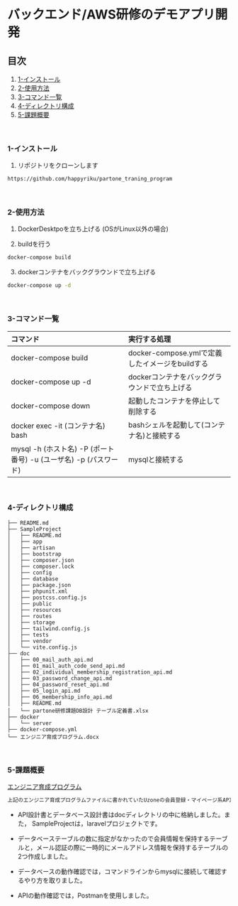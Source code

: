 # バックエンド/AWS研修のデモアプリ開発

##  目次

1. [1-インストール](#1-インストール)
2. [2-使用方法](#2-使用方法)
3. [3-コマンド一覧](#3-コマンド一覧)
4. [4-ディレクトリ構成](#4-ディレクトリ構成)
5. [5-課題概要](#5-課題概要)

<br>

### 1-インストール
1. リポジトリをクローンします
```bash
https://github.com/happyriku/partone_traning_program
```

<br>

### 2-使用方法
1. DockerDesktpoを立ち上げる (OSがLinux以外の場合)

2. buildを行う
```bash
docker-compose build
```
3. dockerコンテナをバックグラウンドで立ち上げる
```bash
docker-compose up -d
```

<br>

### 3-コマンド一覧

|コマンド|実行する処理|
|:--|:--|
|docker-compose build|docker-compose.ymlで定義したイメージをbuildする|
|docker-compose up -d|dockerコンテナをバックグラウンドで立ち上げる|
|docker-compose down|起動したコンテナを停止して削除する|
|docker exec -it (コンテナ名) bash|bashシェルを起動して(コンテナ名)と接続する|
|mysql -h (ホスト名) -P (ポート番号) -u (ユーザ名) -p (パスワード)|mysqlと接続する|

<br>

### 4-ディレクトリ構成

```
├── README.md
├── SampleProject
│   ├── README.md
│   ├── app
│   ├── artisan
│   ├── bootstrap
│   ├── composer.json
│   ├── composer.lock
│   ├── config
│   ├── database
│   ├── package.json
│   ├── phpunit.xml
│   ├── postcss.config.js
│   ├── public
│   ├── resources
│   ├── routes
│   ├── storage
│   ├── tailwind.config.js
│   ├── tests
│   ├── vendor
│   └── vite.config.js
├── doc
│   ├── 00_mail_auth_api.md
│   ├── 01_mail_auth_code_send_api.md
│   ├── 02_individual_membership_registration_api.md
│   ├── 03_password_change_api.md
│   ├── 04_password_reset_api.md
│   ├── 05_login_api.md
│   ├── 06_membership_info_api.md
│   ├── README.md
│   └── partone研修課題DB設計 テーブル定義書.xlsx
├── docker
│   └── server
├── docker-compose.yml
└── エンジニア育成プログラム.docx
```

<br>

### 5-課題概要

[エンジニア育成プログラム](https://github.com/happyriku/partone_traning_program/blob/main/%E3%82%A8%E3%83%B3%E3%82%B7%E3%82%99%E3%83%8B%E3%82%A2%E8%82%B2%E6%88%90%E3%83%95%E3%82%9A%E3%83%AD%E3%82%AF%E3%82%99%E3%83%A9%E3%83%A0.docx)

```txt
上記のエンジニア育成プログラムファイルに書かれていたUzoneの会員登録・マイページ系APIの作成に取り組みました。
```

- API設計書とデータベース設計書はdocディレクトリの中に格納しました。また，		SampleProjectは，laravelプロジェクトです。

- データベーステーブルの数に指定がなかったので会員情報を保持するテーブルと，メール認証の際に一時的にメールアドレス情報を保持するテーブルの2つ作成しました。

- データベースの動作確認では，コマンドラインからmysqlに接続して確認するやり方を取りました。

- APIの動作確認では，Postmanを使用しました。

<br>
